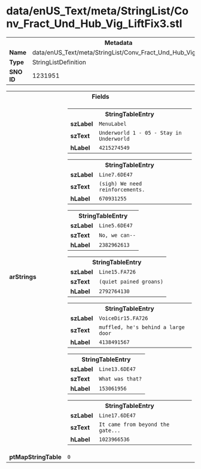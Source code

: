 <h1>data/enUS_Text/meta/StringList/Conv_Fract_Und_Hub_Vig_LiftFix3.stl</h1><table><tr><th colspan="100%">Metadata</th></tr><tr><td><b>Name</b></td><td>data/enUS_Text/meta/StringList/Conv_Fract_Und_Hub_Vig_LiftFix3.stl</td></tr><tr><td><b>Type</b></td><td>StringListDefinition</td></tr><tr><td><b>SNO ID</b></td><td>1231951</td></tr></table>

<table><tr><th colspan="100%">Fields</th></tr><tr><td><b>arStrings</b></td><td><table><tr><th colspan="100%">StringTableEntry</th></tr><tr><td><b>szLabel</b></td><td><code>MenuLabel</code></td></tr><tr><td><b>szText</b></td><td><code>Underworld 1 - 05 - Stay in Underworld</code></td></tr><tr><td><b>hLabel</b></td><td><code>4215274549</code></td></tr></table>


<table><tr><th colspan="100%">StringTableEntry</th></tr><tr><td><b>szLabel</b></td><td><code>Line7.6DE47</code></td></tr><tr><td><b>szText</b></td><td><code>(sigh) We need reinforcements.</code></td></tr><tr><td><b>hLabel</b></td><td><code>670931255</code></td></tr></table>


<table><tr><th colspan="100%">StringTableEntry</th></tr><tr><td><b>szLabel</b></td><td><code>Line5.6DE47</code></td></tr><tr><td><b>szText</b></td><td><code>No, we can--</code></td></tr><tr><td><b>hLabel</b></td><td><code>2382962613</code></td></tr></table>


<table><tr><th colspan="100%">StringTableEntry</th></tr><tr><td><b>szLabel</b></td><td><code>Line15.FA726</code></td></tr><tr><td><b>szText</b></td><td><code>(quiet pained groans)</code></td></tr><tr><td><b>hLabel</b></td><td><code>2792764130</code></td></tr></table>


<table><tr><th colspan="100%">StringTableEntry</th></tr><tr><td><b>szLabel</b></td><td><code>VoiceDir15.FA726</code></td></tr><tr><td><b>szText</b></td><td><code>muffled, he's behind a large door</code></td></tr><tr><td><b>hLabel</b></td><td><code>4138491567</code></td></tr></table>


<table><tr><th colspan="100%">StringTableEntry</th></tr><tr><td><b>szLabel</b></td><td><code>Line13.6DE47</code></td></tr><tr><td><b>szText</b></td><td><code>What was that?</code></td></tr><tr><td><b>hLabel</b></td><td><code>153061956</code></td></tr></table>


<table><tr><th colspan="100%">StringTableEntry</th></tr><tr><td><b>szLabel</b></td><td><code>Line17.6DE47</code></td></tr><tr><td><b>szText</b></td><td><code>It came from beyond the gate...</code></td></tr><tr><td><b>hLabel</b></td><td><code>1023966536</code></td></tr></table>


</td></tr><tr><td><b>ptMapStringTable</b></td><td><code>0</code></td></tr></table>

